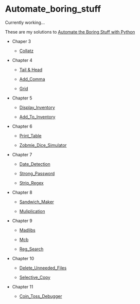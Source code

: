 # Automate_boring_stuff

Currently working... 

These are my solutions to [Automate the Boring Stuff with Python](https://automatetheboringstuff.com) 

- Chaper 3 

  - [Collatz](https://github.com/yckfowa/Automate_boring_stuff/blob/main/Ch.3/collatz.py)
  
- Chapter 4
 
  - [Tail & Head](https://github.com/yckfowa/Automate_boring_stuff/blob/main/Ch.4/Tail%20%26%20Head.py)
  
  - [Add_Comma](https://github.com/yckfowa/Automate_boring_stuff/blob/main/Ch.4/add_comma.py)
 
  - [Grid](https://github.com/yckfowa/Automate_boring_stuff/blob/main/Ch.4/grid.py)
 
- Chapter 5 

  - [Display_Inventory](https://github.com/yckfowa/Automate_boring_stuff/blob/main/Ch.5/displayInventory.py)
 
  - [Add_To_Inventory](https://github.com/yckfowa/Automate_boring_stuff/blob/main/Ch.5/addToInventory.py)

- Chapter 6 

  - [Print_Table](https://github.com/yckfowa/Automate_boring_stuff/blob/main/Ch.6/printTable.py)

  - [Zobmie_Dice_Simulator](https://github.com/yckfowa/Automate_boring_stuff/blob/main/Ch.6/zombie_dice.py)

- Chapter 7 

  - [Date_Detection](https://github.com/yckfowa/Automate_boring_stuff/blob/main/Ch.7/Date_detection.py)

  - [Strong_Password](https://github.com/yckfowa/Automate_boring_stuff/blob/main/Ch.7/Strong_password.py)
  
  - [Strip_Regex](https://github.com/yckfowa/Automate_boring_stuff/blob/main/Ch.7/stripRegex.py)

- Chapter 8 

  - [Sandwich_Maker](https://github.com/yckfowa/Automate_boring_stuff/blob/main/Ch.8/Sandwich_maker.py)

  - [Muliplication](https://github.com/yckfowa/Automate_boring_stuff/blob/main/Ch.8/Muliplication.py)

- Chapter 9 

  - [Madlibs](https://github.com/yckfowa/Automate_boring_stuff/blob/main/Ch.9/Madlibs/Madlibs.py)

  - [Mcb](https://github.com/yckfowa/Automate_boring_stuff/blob/main/Ch.9/mcb/mcb.py)
  
  - [Reg_Search](https://github.com/yckfowa/Automate_boring_stuff/blob/main/Ch.9/regex_search/re.search.py)

- Chapter 10 

  - [Delete_Unneeded_Files](https://github.com/yckfowa/Automate_boring_stuff/blob/main/Ch.10/Delete%20unneeded%20files.py)

  - [Selective_Copy](https://github.com/yckfowa/Automate_boring_stuff/blob/main/Ch.10/selective_copy.py)

- Chapter 11 

  - [Coin_Toss_Debugger](https://github.com/yckfowa/Automate_boring_stuff/blob/main/Ch.11/Coin_toss_debug.py)

  

